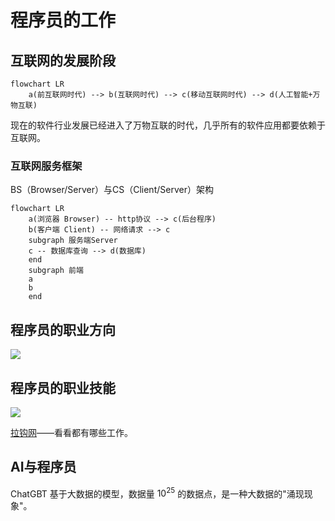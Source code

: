 # 程序员的工作

## 互联网的发展阶段

```mermaid
flowchart LR
    a(前互联网时代) --> b(互联网时代) --> c(移动互联网时代) --> d(人工智能+万物互联)
```

现在的软件行业发展已经进入了万物互联的时代，几乎所有的软件应用都要依赖于互联网。

### 互联网服务框架

BS（Browser/Server）与CS（Client/Server）架构

```mermaid
flowchart LR
    a(浏览器 Browser) -- http协议 --> c(后台程序)
    b(客户端 Client) -- 网络请求 --> c
    subgraph 服务端Server
    c -- 数据库查询 --> d(数据库)
    end
    subgraph 前端
    a
    b
    end
```

## 程序员的职业方向

<img src="https://s1.ax1x.com/2023/07/03/pCrM7JH.png" />

## 程序员的职业技能

![](https://s1.ax1x.com/2023/05/25/p9HVTzQ.png)

[拉钩网](https://www.lagou.com/)——看看都有哪些工作。

## AI与程序员

ChatGBT 基于大数据的模型，数据量 $10^{25}$ 的数据点，是一种大数据的"涌现现象"。
